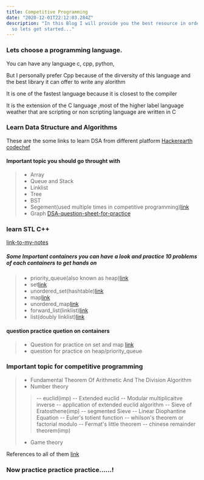 ```yaml
---
title: Competitive Programming
date: "2020-12-01T22:12:03.284Z"
description: "In this Blog I will provide you the best resource in order to become good programmer \n
  so lets get started..."
---
```


### Lets choose a programming language. 
You can have any language c, cpp, python,

But I personally prefer Cpp because of the dirversity of this language and the best library it can offer to write any alorithm

It is one of the fastest language because it is closest to the compiler

It is the extension of the C language ,most of the higher label language weather that are scripting or non scripting language are written in C

### Learn Data Structure and Algorithms
These are the some links to learn DSA from different platform
[Hackerearth](https://www.hackerearth.com/practice/data-structures/arrays/1-d/tutorial/)
[codechef](https://www.codechef.com/certification/data-structures-and-algorithms/prepare#advanced)
#### Important topic you should go throught with 
> - Array
> - Queue and Stack
> - Linklist
> - Tree
> - BST
> - Segement(used multiple times in competitive programming)[link](https://youtu.be/FR5d4V7Z9SE)
> - Graph
[DSA-question-sheet-for-practice](https://drive.google.com/file/d/1zItzJ8d69l2ypDJvnLv12N68SibTTQ3D/view?usp=sharing)

### learn STL C++
[link-to-my-notes](https://docs.google.com/document/d/1u4vM0wm5YjGiSmBvtDtX2ZXjZK9eBxKgCvoLT907K5c/edit?usp=sharing)
##### Some Important containers you can have a look and practice 10 problems of each containers to get hands on

> - priority_queue(also known as heap)[link](https://www.geeksforgeeks.org/priority-queue-in-cpp-stl/)
> - set[link](https://www.geeksforgeeks.org/set-in-cpp-stl/)
> - unordered_set(hashtable)[link]()
> - map[link](https://www.geeksforgeeks.org/map-associative-containers-the-c-standard-template-library-stl/)
> - unordered_map[link]()
> - forward_list(linklist)[link](https://www.geeksforgeeks.org/forward-list-c-set-1-introduction-important-functions/)
> - list(doubly linklist)[link](https://www.geeksforgeeks.org/list-cpp-stl/)

#### question practice quetion on containers
> - Question for practice  on set and map [link](https://drive.google.com/file/d/161UjawImMTDUjdPAj53We_q_DluKsOAF/view?usp=sharing)
> - question  for practice on heap/priority_queue

### Important topic for competitive programming
> - Fundamental Theorem Of Arithmetic And The Division Algorithm
> - Number theory
> > -- euclid(imp)
> >-- Extended euclid
> >-- Modular multiplicaitve inverse
> >-- application of extended euclid algorithm
> >-- Sieve of Eratosthene(imp)
> >-- segmented Sieve
> >-- Linear Diophantine Equation
> >-- Euler's totient function
> >-- whilson's theorem or factorial modulo
> >-- Fermat's little theorem 
> >-- chinese remainder theorem(imp)
> - Game theory

References to all of them [link](https://cp-algorithms.com/)


### Now practice practice practice......!
